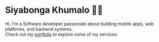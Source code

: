# Siyabonga Khumalo 👨‍💻  

Hi, I'm a Software developer passionate about building mobile apps, web platforms, and backend systems.  
Check out my [portfolio](https://siyabonga-khumalo.github.io) to explore some of my services.  


